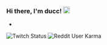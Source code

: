 ### Hi there, I'm ducc! <img src="https://c.tenor.com/zTKB-sgR15sAAAAM/smile-eyes-smiley.gif" width="18px">

-

![Twitch Status](https://img.shields.io/twitch/status/duckygamer_13?label=duckygamer_13&style=social) 
![Reddit User Karma](https://img.shields.io/reddit/user-karma/combined/Ducky_Gamer_13?label=%2Fu%2FDucky_Gamer_13&style=social)

<!--
**Duckygamer13/Duckygamer13** is a ✨ _special_ ✨ repository because its `README.md` (this file) appears on your GitHub profile.

Here are some ideas to get you started:

- 🔭 I’m currently working on ...
- 🌱 I’m currently learning ...
- 👯 I’m looking to collaborate on ...
- 🤔 I’m looking for help with ...
- 💬 Ask me about ...
- 📫 How to reach me: ...
- 😄 Pronouns: ...
- ⚡ Fun fact: ...
-->
